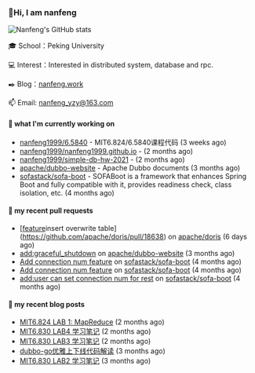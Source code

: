 ### 👋Hi, I am nanfeng

![Nanfeng's GitHub stats](https://github-readme-stats.vercel.app/api?username=nanfeng1999&bg_color=30,C2FFD8,465EFB&title_color=fff&text_color=fff)

🎓 School：Peking University

💻 Interest：Interested in distributed system, database and rpc.

✒️ Blog：[nanfeng.work](https://nanfeng1999.github.io/)

📫 Email: [nanfeng_yzy@163.com](mailto:nanfeng_yzy@163.com)

#### 🍭 what I'm currently working on

- [nanfeng1999/6.5840](https://github.com/nanfeng1999/6.5840) - MIT6.824/6.5840课程代码 (3 weeks ago)
- [nanfeng1999/nanfeng1999.github.io](https://github.com/nanfeng1999/nanfeng1999.github.io) -  (2 months ago)
- [nanfeng1999/simple-db-hw-2021](https://github.com/nanfeng1999/simple-db-hw-2021) -  (2 months ago)
- [apache/dubbo-website](https://github.com/apache/dubbo-website) - Apache Dubbo documents (3 months ago)
- [sofastack/sofa-boot](https://github.com/sofastack/sofa-boot) - SOFABoot is a framework that enhances Spring Boot and fully compatible with it, provides readiness check, class isolation, etc. (4 months ago)

#### 📌 my recent pull requests

- [[feature](analysis)insert overwrite table](https://github.com/apache/doris/pull/18638) on [apache/doris](https://github.com/apache/doris) (6 days ago)
- [add:graceful_shutdown](https://github.com/apache/dubbo-website/pull/1861) on [apache/dubbo-website](https://github.com/apache/dubbo-website) (3 months ago)
- [Add connection num feature](https://github.com/sofastack/sofa-boot/pull/1038) on [sofastack/sofa-boot](https://github.com/sofastack/sofa-boot) (4 months ago)
- [Add connection num feature](https://github.com/sofastack/sofa-boot/pull/1037) on [sofastack/sofa-boot](https://github.com/sofastack/sofa-boot) (4 months ago)
- [add:user can set connection num for rest](https://github.com/sofastack/sofa-boot/pull/1036) on [sofastack/sofa-boot](https://github.com/sofastack/sofa-boot) (4 months ago)

#### 📄 my recent blog posts

- [MIT6.824 LAB 1: MapReduce](https://nanfeng1999.github.io/mit6824-lab-1-mapreduce/) (2 months ago)
- [MIT6.830 LAB4 学习笔记](https://nanfeng1999.github.io/mit6830-lab4-xue-xi-bi-ji/) (2 months ago)
- [MIT6.830 LAB3 学习笔记](https://nanfeng1999.github.io/mit6830-lab3-xue-xi-bi-ji/) (2 months ago)
- [dubbo-go优雅上下线代码解读](https://nanfeng1999.github.io/dubbo-go-you-ya-shang-xia-xian-dai-ma-jie-du/) (3 months ago)
- [MIT6.830 LAB2 学习笔记](https://nanfeng1999.github.io/mit6830-lab-xue-xi-bi-ji/) (3 months ago)

